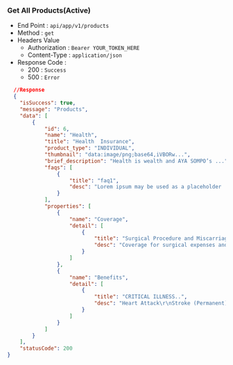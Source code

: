 
### Get All Products(Active)
- End Point   :  `api/app/v1/products`
- Method      : `get`
- Headers  Value  
  -  Authorization   :  `Bearer YOUR_TOKEN_HERE`
  -  Content-Type :  `application/json`
- Response Code :   
  - 200 : `Success`
  - 500 : `Error`
```json
  //Response
  {
    "isSuccess": true,
    "message": "Products",
    "data": [
        {
            "id": 6,
            "name": "Health",
            "title": "Health  Insurance",
            "product_type": "INDIVIDUAL",
            "thumbnail": "data:image/png;base64,iVBORw...",
            "brief_description": "Health is wealth and AYA SOMPO’s ...",
            "faqs": [
                {
                    "title": "faq1",
                    "desc": "Lorem ipsum may be used as a placeholder .."
                }
            ],
            "properties": [
                {
                    "name": "Coverage",
                    "detail": [
                        {
                            "title": "Surgical Procedure and Miscarriage..",
                            "desc": "Coverage for surgical expenses and miscarriage.."
                        }
                    ]
                },
                {
                    "name": "Benefits",
                    "detail": [
                        {
                            "title": "CRITICAL ILLNESS..",
                            "desc": "Heart Attack\r\nStroke (Permanent)\r\nCancer (Life Threatening)\r\nHeart .."
                        }
                    ]
                }
            ]
        }
    ],
    "statusCode": 200
}
```
